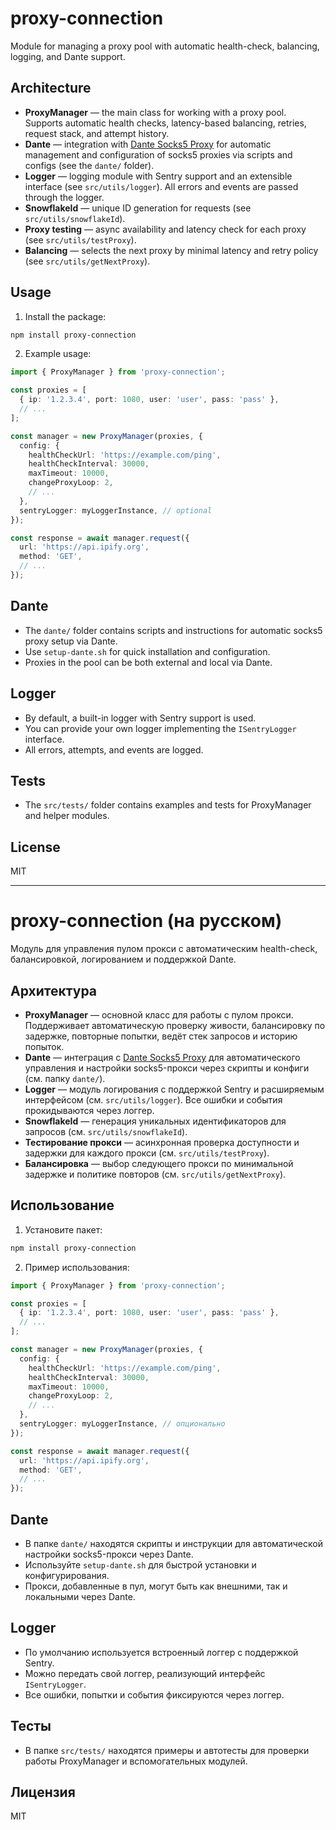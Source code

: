 
# proxy-connection

Module for managing a proxy pool with automatic health-check, balancing, logging, and Dante support.

## Architecture

- **ProxyManager** — the main class for working with a proxy pool. Supports automatic health checks, latency-based balancing, retries, request stack, and attempt history.
- **Dante** — integration with [Dante Socks5 Proxy](https://www.inet.no/dante/) for automatic management and configuration of socks5 proxies via scripts and configs (see the `dante/` folder).
- **Logger** — logging module with Sentry support and an extensible interface (see `src/utils/logger`). All errors and events are passed through the logger.
- **SnowflakeId** — unique ID generation for requests (see `src/utils/snowflakeId`).
- **Proxy testing** — async availability and latency check for each proxy (see `src/utils/testProxy`).
- **Balancing** — selects the next proxy by minimal latency and retry policy (see `src/utils/getNextProxy`).

## Usage

1. Install the package:

```sh
npm install proxy-connection
```

2. Example usage:

```typescript
import { ProxyManager } from 'proxy-connection';

const proxies = [
  { ip: '1.2.3.4', port: 1080, user: 'user', pass: 'pass' },
  // ...
];

const manager = new ProxyManager(proxies, {
  config: {
    healthCheckUrl: 'https://example.com/ping',
    healthCheckInterval: 30000,
    maxTimeout: 10000,
    changeProxyLoop: 2,
    // ...
  },
  sentryLogger: myLoggerInstance, // optional
});

const response = await manager.request({
  url: 'https://api.ipify.org',
  method: 'GET',
  // ...
});
```

## Dante

- The `dante/` folder contains scripts and instructions for automatic socks5 proxy setup via Dante.
- Use `setup-dante.sh` for quick installation and configuration.
- Proxies in the pool can be both external and local via Dante.

## Logger

- By default, a built-in logger with Sentry support is used.
- You can provide your own logger implementing the `ISentryLogger` interface.
- All errors, attempts, and events are logged.

## Tests

- The `src/tests/` folder contains examples and tests for ProxyManager and helper modules.

## License

MIT

---

# proxy-connection (на русском)

Модуль для управления пулом прокси с автоматическим health-check, балансировкой, логированием и поддержкой Dante.

## Архитектура

- **ProxyManager** — основной класс для работы с пулом прокси. Поддерживает автоматическую проверку живости, балансировку по задержке, повторные попытки, ведёт стек запросов и историю попыток.
- **Dante** — интеграция с [Dante Socks5 Proxy](https://www.inet.no/dante/) для автоматического управления и настройки socks5-прокси через скрипты и конфиги (см. папку `dante/`).
- **Logger** — модуль логирования с поддержкой Sentry и расширяемым интерфейсом (см. `src/utils/logger`). Все ошибки и события прокидываются через логгер.
- **SnowflakeId** — генерация уникальных идентификаторов для запросов (см. `src/utils/snowflakeId`).
- **Тестирование прокси** — асинхронная проверка доступности и задержки для каждого прокси (см. `src/utils/testProxy`).
- **Балансировка** — выбор следующего прокси по минимальной задержке и политике повторов (см. `src/utils/getNextProxy`).

## Использование

1. Установите пакет:

```sh
npm install proxy-connection
```

2. Пример использования:

```typescript
import { ProxyManager } from 'proxy-connection';

const proxies = [
  { ip: '1.2.3.4', port: 1080, user: 'user', pass: 'pass' },
  // ...
];

const manager = new ProxyManager(proxies, {
  config: {
    healthCheckUrl: 'https://example.com/ping',
    healthCheckInterval: 30000,
    maxTimeout: 10000,
    changeProxyLoop: 2,
    // ...
  },
  sentryLogger: myLoggerInstance, // опционально
});

const response = await manager.request({
  url: 'https://api.ipify.org',
  method: 'GET',
  // ...
});
```

## Dante

- В папке `dante/` находятся скрипты и инструкции для автоматической настройки socks5-прокси через Dante.
- Используйте `setup-dante.sh` для быстрой установки и конфигурирования.
- Прокси, добавленные в пул, могут быть как внешними, так и локальными через Dante.

## Logger

- По умолчанию используется встроенный логгер с поддержкой Sentry.
- Можно передать свой логгер, реализующий интерфейс `ISentryLogger`.
- Все ошибки, попытки и события фиксируются через логгер.

## Тесты

- В папке `src/tests/` находятся примеры и автотесты для проверки работы ProxyManager и вспомогательных модулей.

## Лицензия

MIT
